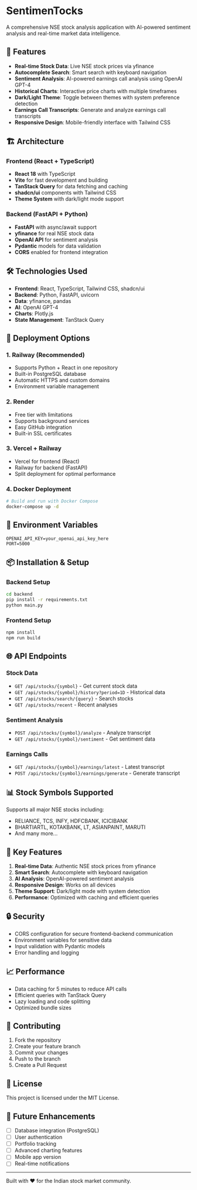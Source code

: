 # SentimenTocks

A comprehensive NSE stock analysis application with AI-powered sentiment analysis and real-time market data intelligence.

## 🚀 Features

- **Real-time Stock Data**: Live NSE stock prices via yfinance
- **Autocomplete Search**: Smart search with keyboard navigation
- **Sentiment Analysis**: AI-powered earnings call analysis using OpenAI GPT-4
- **Historical Charts**: Interactive price charts with multiple timeframes
- **Dark/Light Theme**: Toggle between themes with system preference detection
- **Earnings Call Transcripts**: Generate and analyze earnings call transcripts
- **Responsive Design**: Mobile-friendly interface with Tailwind CSS

## 🏗️ Architecture

### Frontend (React + TypeScript)
- **React 18** with TypeScript
- **Vite** for fast development and building
- **TanStack Query** for data fetching and caching
- **shadcn/ui** components with Tailwind CSS
- **Theme System** with dark/light mode support

### Backend (FastAPI + Python)
- **FastAPI** with async/await support
- **yfinance** for real NSE stock data
- **OpenAI API** for sentiment analysis
- **Pydantic** models for data validation
- **CORS** enabled for frontend integration

## 🛠️ Technologies Used

- **Frontend**: React, TypeScript, Tailwind CSS, shadcn/ui
- **Backend**: Python, FastAPI, uvicorn
- **Data**: yfinance, pandas
- **AI**: OpenAI GPT-4
- **Charts**: Plotly.js
- **State Management**: TanStack Query

## 🚀 Deployment Options

### 1. Railway (Recommended)
- Supports Python + React in one repository
- Built-in PostgreSQL database
- Automatic HTTPS and custom domains
- Environment variable management

### 2. Render
- Free tier with limitations
- Supports background services
- Easy GitHub integration
- Built-in SSL certificates

### 3. Vercel + Railway
- Vercel for frontend (React)
- Railway for backend (FastAPI)
- Split deployment for optimal performance

### 4. Docker Deployment
```bash
# Build and run with Docker Compose
docker-compose up -d
```

## 🔧 Environment Variables

```env
OPENAI_API_KEY=your_openai_api_key_here
PORT=5000
```

## 📦 Installation & Setup

### Backend Setup
```bash
cd backend
pip install -r requirements.txt
python main.py
```

### Frontend Setup
```bash
npm install
npm run build
```

## 🌐 API Endpoints

### Stock Data
- `GET /api/stocks/{symbol}` - Get current stock data
- `GET /api/stocks/{symbol}/history?period=1D` - Historical data
- `GET /api/stocks/search/{query}` - Search stocks
- `GET /api/stocks/recent` - Recent analyses

### Sentiment Analysis
- `POST /api/stocks/{symbol}/analyze` - Analyze transcript
- `GET /api/stocks/{symbol}/sentiment` - Get sentiment data

### Earnings Calls
- `GET /api/stocks/{symbol}/earnings/latest` - Latest transcript
- `POST /api/stocks/{symbol}/earnings/generate` - Generate transcript

## 📊 Stock Symbols Supported

Supports all major NSE stocks including:
- RELIANCE, TCS, INFY, HDFCBANK, ICICIBANK
- BHARTIARTL, KOTAKBANK, LT, ASIANPAINT, MARUTI
- And many more...

## 🎯 Key Features

1. **Real-time Data**: Authentic NSE stock prices from yfinance
2. **Smart Search**: Autocomplete with keyboard navigation
3. **AI Analysis**: OpenAI-powered sentiment analysis
4. **Responsive Design**: Works on all devices
5. **Theme Support**: Dark/light mode with system detection
6. **Performance**: Optimized with caching and efficient queries

## 🔒 Security

- CORS configuration for secure frontend-backend communication
- Environment variables for sensitive data
- Input validation with Pydantic models
- Error handling and logging

## 📈 Performance

- Data caching for 5 minutes to reduce API calls
- Efficient queries with TanStack Query
- Lazy loading and code splitting
- Optimized bundle sizes

## 🤝 Contributing

1. Fork the repository
2. Create your feature branch
3. Commit your changes
4. Push to the branch
5. Create a Pull Request

## 📝 License

This project is licensed under the MIT License.

## 🔮 Future Enhancements

- [ ] Database integration (PostgreSQL)
- [ ] User authentication
- [ ] Portfolio tracking
- [ ] Advanced charting features
- [ ] Mobile app version
- [ ] Real-time notifications

---

Built with ❤️ for the Indian stock market community.